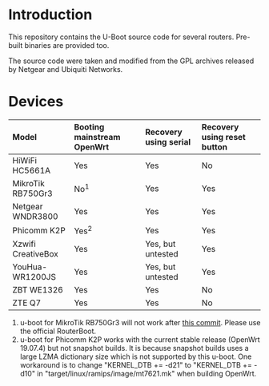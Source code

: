 Introduction
============

This repository contains the U-Boot source code for several routers. Pre-built
binaries are provided too.

The source code were taken and modified from the GPL archives released by
Netgear and Ubiquiti Networks.

Devices
=======
| Model | Booting mainstream OpenWrt | Recovery using serial  | Recovery using reset button |
|:--- | :--- | :--- | :--- |
| HiWiFi HC5661A | Yes | Yes | No |
| MikroTik RB750Gr3 | No<sup>1</sup> | Yes | Yes |
| Netgear WNDR3800 | Yes | Yes | Yes |
| Phicomm K2P | Yes<sup>2</sup> | Yes | Yes |
| Xzwifi CreativeBox | Yes | Yes, but untested | Yes |
| YouHua-WR1200JS | Yes | Yes, but untested | Yes |
| ZBT WE1326 | Yes | Yes | No |
| ZTE Q7 | Yes | Yes | No |

1. u-boot for MikroTik RB750Gr3 will not work after [this commit](https://github.com/openwrt/openwrt/commit/52f2d7d2a9dc3e142bb957462a30806eb5cebaf4). Please use the official RouterBoot.
2. u-boot for Phicomm K2P works with the current stable release (OpenWrt 19.07.4) but not snapshot builds. It is because snapshot builds uses a large LZMA dictionary size which is not supported by this u-boot.
One workaround is to change "KERNEL_DTB += -d21" to "KERNEL_DTB += -d10" in "target/linux/ramips/image/mt7621.mk" when building OpenWrt.
